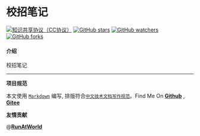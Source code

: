 # 校招笔记

[![知识共享协议（CC协议）](https://img.shields.io/badge/License-Creative%20Commons-DC3D24.svg)](https://creativecommons.org/licenses/by-nc-sa/4.0/deed.zh)
[![GitHub stars](https://img.shields.io/github/stars/hbulpf/InterviewNotes.svg?label=Stars)](https://github.com/hbulpf/InterviewNotes)
[![GitHub watchers](https://img.shields.io/github/watchers/hbulpf/InterviewNotes.svg?label=Watchers)](https://github.com/hbulpf/InterviewNotes/watchers)
[![GitHub forks](https://img.shields.io/github/forks/hbulpf/InterviewNotes.svg?label=Forks)](https://github.com/hbulpf/InterviewNotes/fork)

#### 介绍
校招笔记


----------------------------------------

**项目规范**

本文使用 [`Markdown`](https://www.markdownguide.org/basic-syntax) 编写, 排版符合[`中文技术文档写作规范`](https://github.com/hbulpf/document-style-guide)。Find Me On [**Github**](https://github.com/hbulpf/InterviewNotes) , [**Gitee**](https://gitee.com/sifangcloud/InterviewNotes)

**友情贡献**

@[**RunAtWorld**](http://www.github.com/RunAtWorld)  &nbsp;
